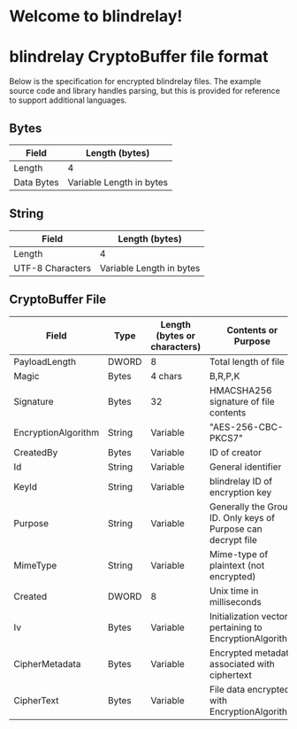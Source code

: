 # Welcome to blindrelay!

# blindrelay CryptoBuffer file format
Below is the specification for encrypted blindrelay files.
The example source code and library handles parsing, but this is provided for reference to support additional languages.

## Bytes

Field | Length (bytes)
------------ | ------------
Length | 4
Data Bytes | Variable Length in bytes

## String
Field | Length (bytes)
------------ | ------------
Length | 4
UTF-8 Characters | Variable Length in bytes

## CryptoBuffer File
Field | Type | Length (bytes or characters) | Contents or Purpose
------------ | ------------ | ------------ | ------------
PayloadLength | DWORD | 8 | Total length of file
Magic | Bytes | 4 chars | B,R,P,K
Signature | Bytes | 32 | HMACSHA256 signature of file contents
EncryptionAlgorithm | String | Variable | "AES-256-CBC-PKCS7"
CreatedBy | Bytes | Variable | ID of creator
Id | String | Variable | General identifier
KeyId | String | Variable | blindrelay ID of encryption key
Purpose | String | Variable | Generally the Group ID. Only keys of Purpose can decrypt file
MimeType | String | Variable | Mime-type of plaintext (not encrypted)
Created | DWORD | 8 | Unix time in milliseconds
Iv | Bytes | Variable | Initialization vector pertaining to EncryptionAlgorithm
CipherMetadata | Bytes | Variable | Encrypted metadata associated with ciphertext
CipherText | Bytes | Variable | File data encrypted with EncryptionAlgorithm
